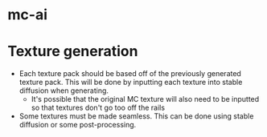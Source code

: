 # mc-ai

# Texture generation
* Each texture pack should be based off of the previously generated texture pack. This will be done by inputting each texture into stable diffusion when generating.
    * It's possible that the original MC texture will also need to be inputted so that textures don't go too off the rails
* Some textures must be made seamless. This can be done using stable diffusion or some post-processing.
